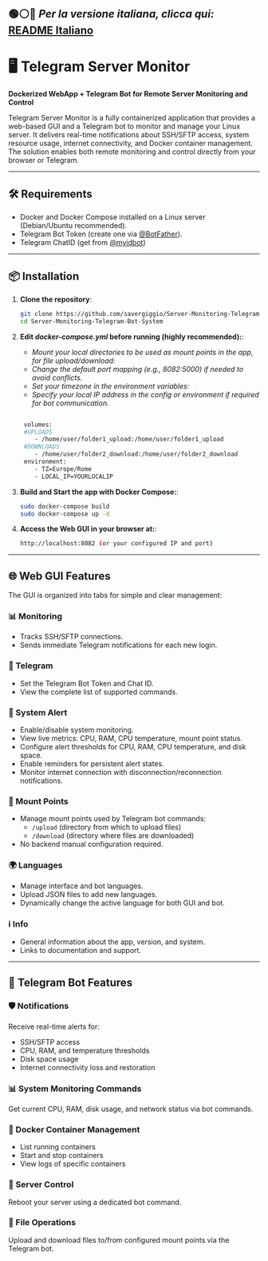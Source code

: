 ## 🟢⚪🔴 *Per la versione italiana, clicca qui:* [README Italiano](README.it.md) 

# 🖥️ Telegram Server Monitor  
**Dockerized WebApp + Telegram Bot for Remote Server Monitoring and Control**

Telegram Server Monitor is a fully containerized application that provides a web-based GUI and a Telegram bot to monitor and manage your Linux server. It delivers real-time notifications about SSH/SFTP access, system resource usage, internet connectivity, and Docker container management. The solution enables both remote monitoring and control directly from your browser or Telegram.

---
## 🛠️ Requirements

- Docker and Docker Compose installed on a Linux server (Debian/Ubuntu recommended).
- Telegram Bot Token (create one via [@BotFather](https://t.me/BotFather)).
- Telegram ChatID (get from [@myidbot](https://t.me/IDBot))
---  
## 📦 Installation

1. **Clone the repository**:
   ```bash
   git clone https://github.com/savergiggio/Server-Monitoring-Telegram-Bot-System.git
   cd Server-Monitoring-Telegram-Bot-System

2. **Edit *docker-compose.yml* before running (highly recommended):**:
   
     - *Mount your local directories to be used as mount points in the app, for file upload/download:*
     - *Change the default port mapping (e.g., 8082:5000) if needed to avoid conflicts.*
     - *Set your timezone in the environment variables:*
     - *Specify your local IP address in the config or environment if required for bot communication.*
   
   ```bash
   
    volumes:
    #UPLOADS
       - /home/user/folder1_upload:/home/user/folder1_upload
    #DOWNLOADS
       - /home/user/folder2_download:/home/user/folder2_download
    environment:
       - TZ=Europe/Rome
       - LOCAL_IP=YOURLOCALIP
   
3. **Build and Start the app with Docker Compose:**:
   ```bash
   sudo docker-compose build
   sudo docker-compose up -d
4. **Access the Web GUI in your browser at:**:
   ```bash
   http://localhost:8082 (or your configured IP and port)

---
## 🌐 Web GUI Features

The GUI is organized into tabs for simple and clear management:

### 📊 Monitoring
- Tracks SSH/SFTP connections.
- Sends immediate Telegram notifications for each new login.

### 🤖 Telegram
- Set the Telegram Bot Token and Chat ID.
- View the complete list of supported commands.

### 🚨 System Alert
- Enable/disable system monitoring.
- View live metrics: CPU, RAM, CPU temperature, mount point status.
- Configure alert thresholds for CPU, RAM, CPU temperature, and disk space.
- Enable reminders for persistent alert states.
- Monitor internet connection with disconnection/reconnection notifications.

### 📂 Mount Points
- Manage mount points used by Telegram bot commands:
  - `/upload` (directory from which to upload files)
  - `/download` (directory where files are downloaded)
- No backend manual configuration required.

### 🌍 Languages
- Manage interface and bot languages.
- Upload JSON files to add new languages.
- Dynamically change the active language for both GUI and bot.

### ℹ️ Info
- General information about the app, version, and system.
- Links to documentation and support.



---
## 🤖 Telegram Bot Features

### 🛡️ Notifications  
Receive real-time alerts for:  
- SSH/SFTP access  
- CPU, RAM, and temperature thresholds  
- Disk space usage  
- Internet connectivity loss and restoration  

### 📊 System Monitoring Commands  
Get current CPU, RAM, disk usage, and network status via bot commands.

### 🐳 Docker Container Management  
- List running containers  
- Start and stop containers  
- View logs of specific containers  

### 🔁 Server Control  
Reboot your server using a dedicated bot command.

### 📂 File Operations  
Upload and download files to/from configured mount points via the Telegram bot.



